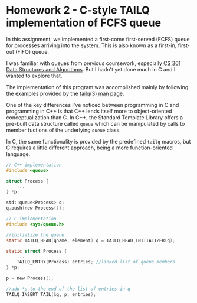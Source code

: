 # Homework 2  - C-style TAILQ implementation of FCFS queue

In this assignment, we implemented a first-come first-served (FCFS) queue 
for processes arriving into the system.  This is also known as a first-in,
first-out (FIFO) queue.

I was familiar with queues from previous coursework, especially [CS 361 Data 
Structures and Algorithms](https://github.com/colebaty/cs361). But I hadn't yet done much in C and 
I wanted to explore that.

The implementation of this program was accomplished mainly by following the
examples provided by the [tailq(3) man
page](https://man7.org/linux/man-pages/man3/tailq.3.html).

One of the key differences I've noticed between programming in C and
programming in C++ is that C++ lends itself more to object-oriented
conceptualization than C.  In C++, the Standard Template Library offers a
pre-built data structure called `queue` which can be manipulated by calls to
member fuctions of the underlying `queue` class.

In C, the same functionality is provided by the predefined `tailq` macros, but
C requires a little different approach, being a more function-oriented
language.

```c
// C++ implementation
#include <queue>

struct Process {
    ...
} *p;

std::queue<Process> q;
q.push(new Process());

// C implementation
#include <sys/queue.h>

//initialize the queue
static TAILQ_HEAD(qname, element) q = TAILQ_HEAD_INITIALIZER(q);

static struct Process {
    ...
    TAILQ_ENTRY(Process) entries; //linked list of queue members
} *p;

p = new Process();

//add *p to the end of the list of entries in q
TAILQ_INSERT_TAIL(&q, p, entries); 
```
